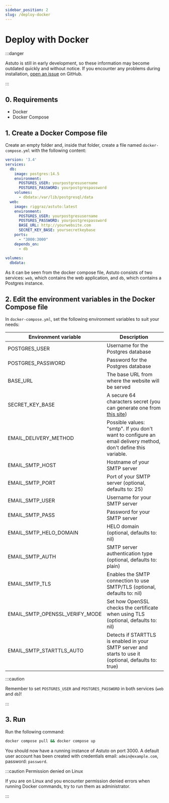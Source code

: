 ```yaml
---
sidebar_position: 2
slug: /deploy-docker
---
```


# Deploy with Docker

:::danger

Astuto is still in early development, so these information may become outdated quickly and without notice. If you encounter any problems during installation, [open an issue](https://github.com/astuto/astuto/issues) on GitHub.

:::

## 0. Requirements

- Docker
- Docker Compose

## 1. Create a Docker Compose file

Create an empty folder and, inside that folder, create a file named `docker-compose.yml` with the following content:

```yml title="docker-compose.yml"
version: '3.4'
services:
  db:
    image: postgres:14.5
    environment:
      POSTGRES_USER: yourpostgresusername
      POSTGRES_PASSWORD: yourpostgrespassword
    volumes:
      - dbdata:/var/lib/postgresql/data
  web:
    image: riggraz/astuto:latest
    environment:
      POSTGRES_USER: yourpostgresusername
      POSTGRES_PASSWORD: yourpostgrespassword
      BASE_URL: http://yourwebsite.com
      SECRET_KEY_BASE: yoursecretkeybase
    ports:
      - "3000:3000"
    depends_on:
      - db
    
volumes:
  dbdata:
```

As it can be seen from the docker compose file, Astuto consists of two services: `web`, which contains the web application, and `db`, which contains a Postgres instance.

## 2. Edit the environment variables in the Docker Compose file

In `docker-compose.yml`, set the following environment variables to suit your needs:

| **Environment variable**       | **Description**                                                                                               |
|--------------------------------|---------------------------------------------------------------------------------------------------------------|
| POSTGRES_USER                  | Username for the Postgres database                                                                            |
| POSTGRES_PASSWORD              | Password for the Postgres database                                                                            |
| BASE_URL                       | The base URL from where the website will be served                                                            |
| SECRET_KEY_BASE                | A secure 64 characters secret (you can generate one from [this site](https://www.grc.com/passwords.htm))      |
| EMAIL_DELIVERY_METHOD          | Possible values: "smtp". If you don't want to configure an email delivery method, don't define this variable. |
| EMAIL_SMTP_HOST                | Hostname of your SMTP server                                                                                  |
| EMAIL_SMTP_PORT                | Port of your SMTP server (optional, defaults to: 25)                                                          |
| EMAIL_SMTP_USER                | Username for your SMTP server                                                                                 |
| EMAIL_SMTP_PASS                | Password for your SMTP server                                                                                 |
| EMAIL_SMTP_HELO_DOMAIN         | HELO domain (optional, defaults to: nil)                                                                      |
| EMAIL_SMTP_AUTH                | SMTP server authentication type (optional, defaults to: plain)                                                |
| EMAIL_SMTP_TLS                 | Enables the SMTP connection to use SMTP/TLS (optional, defaults to: nil)                                      |
| EMAIL_SMTP_OPENSSL_VERIFY_MODE | Set how OpenSSL checks the certificate when using TLS (optional, defaults to: nil)                            |
| EMAIL_SMTP_STARTTLS_AUTO       | Detects if STARTTLS is enabled in your SMTP server and starts to use it (optional, defaults to: true)         |

:::caution

Remember to set `POSTGRES_USER` and `POSTGRES_PASSWORD` in both services (`web` and `db`)!

:::

## 3. Run

Run the following command:
```sh
docker compose pull && docker compose up
```

You should now have a running instance of Astuto on port 3000. A default user account has been created with credentials email: `admin@example.com`, password: `password`.

:::caution Permission denied on Linux

If you are on Linux and you encounter permission denied errors when running Docker commands, try to run them as administrator.

:::
